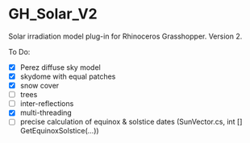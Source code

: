 # GH_Solar_V2
Solar irradiation model plug-in for Rhinoceros Grasshopper. Version 2.

To Do:
- [x] Perez diffuse sky model
- [x] skydome with equal patches
- [x] snow cover
- [ ] trees
- [ ] inter-reflections
- [x] multi-threading
- [ ] precise calculation of equinox & solstice dates (SunVector.cs, int [] GetEquinoxSolstice(...))
